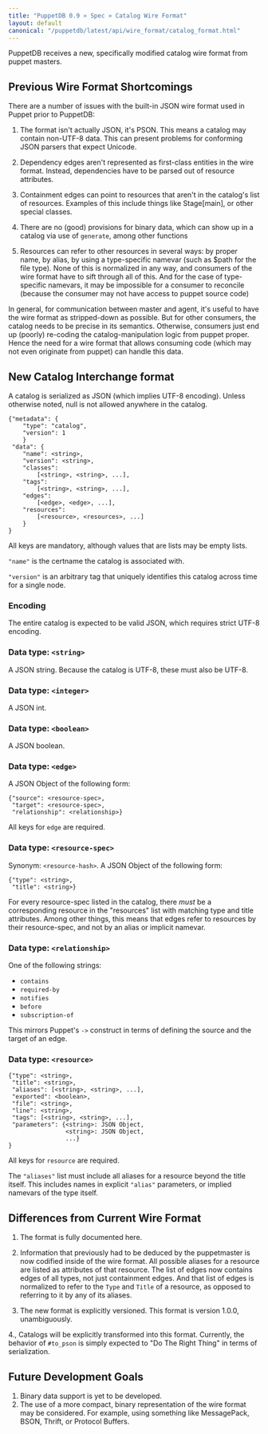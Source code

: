 ```yaml
---
title: "PuppetDB 0.9 » Spec » Catalog Wire Format"
layout: default
canonical: "/puppetdb/latest/api/wire_format/catalog_format.html"
---
```


PuppetDB receives a new, specifically modified catalog wire format from puppet masters.

##  Previous Wire Format Shortcomings

There are a number of issues with the built-in JSON wire format used
in Puppet prior to PuppetDB:

1. The format isn't actually JSON, it's PSON. This means a catalog may
contain non-UTF-8 data. This can present problems for conforming JSON
parsers that expect Unicode.

2. Dependency edges aren't represented as first-class entities in the
wire format. Instead, dependencies have to be parsed out of resource
attributes.

3. Containment edges can point to resources that aren't in the
catalog's list of resources. Examples of this include things like Stage[main], or other special
classes.

4. There are no (good) provisions for binary data, which can show up
in a catalog via use of `generate`, among other functions

5. Resources can refer to other resources in several ways: by proper name, by alias, by
using a type-specific namevar (such as $path for the file type). None
of this is normalized in any way, and consumers of the wire format
have to sift through all of this. And for the case of type-specific
namevars, it may be impossible for a consumer to reconcile (because
the consumer may not have access to puppet source code)

In general, for communication between master and agent, it's useful to have the wire format as stripped-down as
possible. But for other consumers, the catalog needs to be precise in
its semantics. Otherwise, consumers just end up (poorly) re-coding the
catalog-manipulation logic from puppet proper. Hence the need for a wire format that allows consuming code (which
may not even originate from puppet) can handle this data.

## New Catalog Interchange format

A catalog is serialized as JSON (which implies UTF-8 encoding). Unless
otherwise noted, null is not allowed anywhere in the catalog.

    {"metadata": {
        "type": "catalog",
        "version": 1
        }
     "data": {
        "name": <string>,
        "version": <string>,
        "classes":
            [<string>, <string>, ...],
        "tags":
            [<string>, <string>, ...],
        "edges":
            [<edge>, <edge>, ...],
        "resources":
            [<resource>, <resources>, ...]
        }
    }

All keys are mandatory, although values that are lists may be empty
lists.

`"name"` is the certname the catalog is associated with.

`"version"` is an arbitrary tag that uniquely identifies this catalog
across time for a single node.

### Encoding

The entire catalog is expected to be valid JSON, which requires strict UTF-8
encoding.

### Data type: `<string>`

A JSON string. Because the catalog is UTF-8, these must also
be UTF-8.

### Data type: `<integer>`

A JSON int.

### Data type: `<boolean>`

A JSON boolean.

### Data type: `<edge>`

A JSON Object of the following form:

    {"source": <resource-spec>,
     "target": <resource-spec>,
     "relationship": <relationship>}

All keys for `edge` are required.

### Data type: `<resource-spec>`

Synonym: `<resource-hash>`. A JSON Object of the following form:

    {"type": <string>,
     "title": <string>}

For every resource-spec listed in the catalog, there *must* be a corresponding
resource in the "resources" list with matching type and title
attributes. Among other things, this means that edges refer to
resources by their resource-spec, and not by an alias or implicit
namevar.

### Data type: `<relationship>`

One of the following strings:

* `contains`
* `required-by`
* `notifies`
* `before`
* `subscription-of`

This mirrors Puppet's `->` construct in terms of defining the source and the target of an edge.

### Data type: `<resource>`

    {"type": <string>,
     "title": <string>,
     "aliases": [<string>, <string>, ...],
     "exported": <boolean>,
     "file": <string>,
     "line": <string>,
     "tags": [<string>, <string>, ...],
     "parameters": {<string>: JSON Object,
                    <string>: JSON Object,
                    ...}
    }

All keys for `resource` are required.

The `"aliases"` list must include all aliases
for a resource beyond the title itself. This includes names in explicit `"alias"` parameters, or implied namevars of the type
itself.

## Differences from Current Wire Format

1. The format is fully documented here.

2.  Information that previously had to be deduced by the puppetmaster is now
codified inside of the wire format. All possible aliases for a
resource are listed as attributes of that resource. The list of edges
now contains edges of all types, not just containment edges. And that
list of edges is normalized to refer to the `Type` and `Title` of a
resource, as opposed to referring to it by any of its aliases.

3. The new format is explicitly versioned. This format is version 1.0.0, unambiguously.

4., Catalogs will be explicitly transformed into this
format. Currently, the behavior of `#to_pson` is simply expected to "Do
The Right Thing" in terms of serialization.

## Future Development Goals

1. Binary data support is yet to be developed.
2. The use of a more compact, binary representation of the wire format may be considered. For example, using something like MessagePack, BSON, Thrift,
   or Protocol Buffers.
